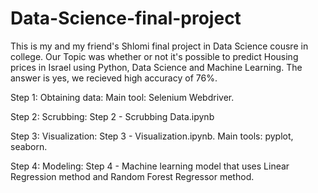 # Data-Science-final-project
This is my and my friend's Shlomi final project in Data Science cousre in college. Our Topic was whether or not it's possible to predict Housing prices in Israel using Python, Data Science and Machine Learning. The answer is yes, we recieved high accuracy of 76%.

Step 1: Obtaining data: Main tool: Selenium Webdriver.

Step 2: Scrubbing: Step 2 - Scrubbing Data.ipynb

Step 3: Visualization: Step 3 - Visualization.ipynb. Main tools: pyplot, seaborn.

Step 4: Modeling: Step 4 - Machine learning model that uses Linear Regression method and Random Forest Regressor method.

